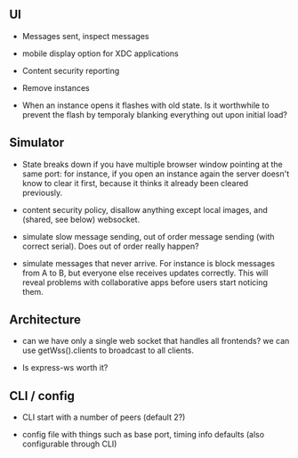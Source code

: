 ## UI

- Messages sent, inspect messages

- mobile display option for XDC applications

- Content security reporting

- Remove instances

- When an instance opens it flashes with old state. Is it worthwhile to prevent
  the flash by temporaly blanking everything out upon initial load?

## Simulator

- State breaks down if you have multiple browser window pointing at the same
  port: for instance, if you open an instance again the server doesn't know to
  clear it first, because it thinks it already been cleared previously.

- content security policy, disallow anything except local images,
  and (shared, see below) websocket.

- simulate slow message sending, out of order message sending (with correct
  serial). Does out of order really happen?

- simulate messages that never arrive. For instance is block messages from A to
  B, but everyone else receives updates correctly. This will reveal problems
  with collaborative apps before users start noticing them.

## Architecture

- can we have only a single web socket that handles all frontends? we can
  use getWss().clients to broadcast to all clients.

- Is express-ws worth it?

## CLI / config

- CLI start with a number of peers (default 2?)

- config file with things such as base port, timing info defaults (also
  configurable through CLI)
